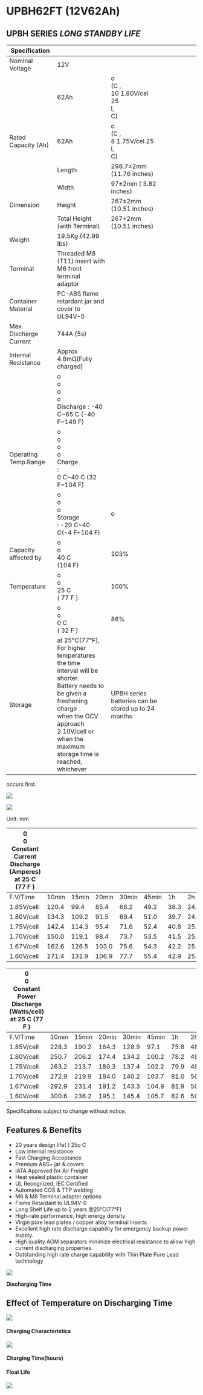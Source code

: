 # UPBH62FT (12V62Ah)

## **UPBH SERIES**  *LONG STANDBY LIFE*

| Specification          |                                                                                                                                                                                                                             |                                                     |  |  |  |  |  |  |
|------------------------|-----------------------------------------------------------------------------------------------------------------------------------------------------------------------------------------------------------------------------|-----------------------------------------------------|--|--|--|--|--|--|
| Nominal Voltage        | 12V                                                                                                                                                                                                                         |                                                     |  |  |  |  |  |  |
|                        | 62Ah                                                                                                                                                                                                                        | o<br>(C ,<br>10 1.80V/cel 25<br>l,<br>C)            |  |  |  |  |  |  |
| Rated Capacity (Ah)    | 62Ah                                                                                                                                                                                                                        | o<br>(C ,<br>8 1.75V/cel 25<br>l,<br>C)             |  |  |  |  |  |  |
|                        | Length                                                                                                                                                                                                                      | 298.7±2mm (11.76 inches)                            |  |  |  |  |  |  |
|                        | Width                                                                                                                                                                                                                       | 97±2mm ( 3.82 inches)                               |  |  |  |  |  |  |
| Dimension              | Height                                                                                                                                                                                                                      | 267±2mm (10.51 inches)                              |  |  |  |  |  |  |
|                        | Total Height (with Terminal)                                                                                                                                                                                                | 267±2mm (10.51 inches)                              |  |  |  |  |  |  |
| Weight                 | 19.5Kg (42.99 Ibs)                                                                                                                                                                                                          |                                                     |  |  |  |  |  |  |
| Terminal               | Threaded M8 (T11) insert with M6 front terminal<br>adaptor                                                                                                                                                                  |                                                     |  |  |  |  |  |  |
| Container Material     | PC-ABS flame retardant jar and cover to UL94V-0                                                                                                                                                                             |                                                     |  |  |  |  |  |  |
| Max. Discharge Current | 744A (5s)                                                                                                                                                                                                                   |                                                     |  |  |  |  |  |  |
| Internal Resistance    | Approx 4.8mΩ(Fully charged)                                                                                                                                                                                                 |                                                     |  |  |  |  |  |  |
|                        | o<br>o<br>o<br>o<br>Discharge : -40 C~65 C (-40 F~149 F)                                                                                                                                                                    |                                                     |  |  |  |  |  |  |
| Operating Temp.Range   | o<br>o<br>o<br>o<br>Charge<br>:<br>0 C~40 C (32 F~104 F)                                                                                                                                                                    |                                                     |  |  |  |  |  |  |
|                        | o<br>o<br>o<br>Storage<br>: -20 C~40 C(-4 F~104 F)                                                                                                                                                                          | o                                                   |  |  |  |  |  |  |
| Capacity affected by   | o<br>o<br>40 C<br>(104 F)                                                                                                                                                                                                   | 103%                                                |  |  |  |  |  |  |
| Temperature            | o<br>o<br>25 C<br>( 77 F )                                                                                                                                                                                                  | 100%                                                |  |  |  |  |  |  |
|                        | o<br>o<br>0 C<br>( 32 F )                                                                                                                                                                                                   | 86%                                                 |  |  |  |  |  |  |
| Storage                | at 25°C(77°F), For higher temperatures the time<br>interval will be shorter.<br>Battery needs to be given a freshening charge<br>when the OCV approach 2.10V/cell or when the<br>maximum storage time is reached, whichever | UPBH series batteries can be stored up to 24 months |  |  |  |  |  |  |

occurs first.

![](images/_page_0_Picture_5.jpeg)

![](images/_page_0_Figure_6.jpeg)

Unit: mm

| 0<br>0<br>Constant Current Discharge (Amperes) at 25 C (77 F ) |       |       |       |       |       |      |      |      |      |      |      |      |      |
|----------------------------------------------------------------|-------|-------|-------|-------|-------|------|------|------|------|------|------|------|------|
| F.V/Time                                                       | 10min | 15min | 20min | 30min | 45min | 1h   | 2h   | 3h   | 4h   | 5h   | 8h   | 10h  | 20h  |
| 1.85V/cell                                                     | 120.4 | 99.4  | 85.4  | 66.2  | 49.2  | 38.3 | 24.6 | 17.4 | 13.5 | 10.3 | 7.45 | 6.08 | 3.22 |
| 1.80V/cell                                                     | 134.3 | 109.2 | 91.5  | 69.4  | 51.0  | 39.7 | 24.9 | 17.5 | 13.6 | 10.5 | 7.62 | 6.20 | 3.29 |
| 1.75V/cell                                                     | 142.4 | 114.3 | 95.4  | 71.6  | 52.4  | 40.8 | 25.2 | 17.6 | 13.6 | 10.8 | 7.75 | 6.29 | 3.33 |
| 1.70V/cell                                                     | 150.0 | 119.1 | 98.4  | 73.7  | 53.5  | 41.5 | 25.4 | 17.7 | 13.7 | 11.0 | 7.83 | 6.30 | 3.36 |
| 1.67V/cell                                                     | 162.6 | 126.5 | 103.0 | 75.6  | 54.3  | 42.2 | 25.6 | 17.8 | 13.7 | 11.2 | 7.94 | 6.44 | 3.39 |
| 1.60V/cell                                                     | 171.4 | 131.9 | 106.9 | 77.7  | 55.4  | 42.9 | 25.7 | 17.9 | 13.8 | 11.3 | 8.04 | 6.48 | 3.50 |

| 0<br>0<br>Constant Power Discharge (Watts/cell) at 25 C (77 F ) |       |       |       |       |       |      |      |      |      |      |      |      |      |
|-----------------------------------------------------------------|-------|-------|-------|-------|-------|------|------|------|------|------|------|------|------|
| F.V/Time                                                        | 10min | 15min | 20min | 30min | 45min | 1h   | 2h   | 3h   | 4h   | 5h   | 8h   | 10h  | 20h  |
| 1.85V/cell                                                      | 228.3 | 190.2 | 164.3 | 128.9 | 97.1  | 75.8 | 48.9 | 34.7 | 27.0 | 20.7 | 15.1 | 12.4 | 6.57 |
| 1.80V/cell                                                      | 250.7 | 206.2 | 174.4 | 134.2 | 100.2 | 78.2 | 49.4 | 34.9 | 27.1 | 21.2 | 15.4 | 12.6 | 6.68 |
| 1.75V/cell                                                      | 263.2 | 213.7 | 180.3 | 137.4 | 102.2 | 79.9 | 49.8 | 35.1 | 27.2 | 21.6 | 15.6 | 12.7 | 6.77 |
| 1.70V/cell                                                      | 272.9 | 219.9 | 184.0 | 140.2 | 103.7 | 81.0 | 50.2 | 35.2 | 27.3 | 21.9 | 15.7 | 12.8 | 6.81 |
| 1.67V/cell                                                      | 292.9 | 231.4 | 191.2 | 143.3 | 104.9 | 81.9 | 50.4 | 35.3 | 27.4 | 22.2 | 15.9 | 12.9 | 6.85 |
| 1.60V/cell                                                      | 300.6 | 236.2 | 195.1 | 145.4 | 105.7 | 82.6 | 50.8 | 35.6 | 27.5 | 22.5 | 16.1 | 13.1 | 6.94 |

Specifications subject to change without notice.

## **Features & Benefits**

- 20 years design life( ) 25o C
- Low internal resistance
- Fast Charging Acceptance
- Premium ABS+ jar & covers
- IATA Approved for Air Freight
- Heat sealed plastic container
- UL Recognized, IEC Certified
- Automated COS & TTP welding
- M6 & M8 Terminal adapter options
- Flame Retardant to UL94V-0
- Long Shelf Life up to 2 years @25°C(77°F)
- High-rate performance, high energy density
- Virgin pure lead plates / copper alloy terminal inserts
- Excellent high rate discharge capability for emergency backup power supply.
- High quality AGM separators minimize electrical resistance to allow high current discharging properties.
- Outstanding high rate charge capability with Thin Plate Pure Lead technology

![](images/_page_1_Figure_18.jpeg)

**Discharging Time**

## **Effect of Temperature on Discharging Time**

![](images/_page_1_Figure_21.jpeg)

#### **Charging Characteristics**

![](images/_page_1_Figure_23.jpeg)

#### **Charging Time(hours)**

#### **Float Life**

![](images/_page_1_Figure_26.jpeg)